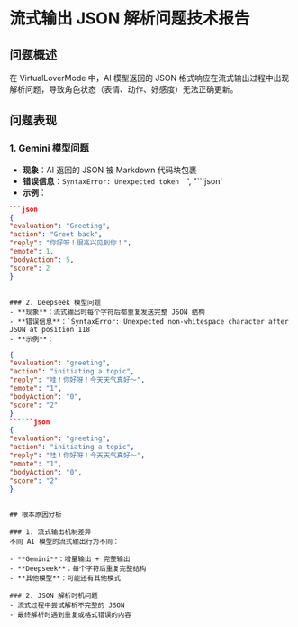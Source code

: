 # 流式输出 JSON 解析问题技术报告

## 问题概述

在 VirtualLoverMode 中，AI 模型返回的 JSON 格式响应在流式输出过程中出现解析问题，导致角色状态（表情、动作、好感度）无法正确更新。

## 问题表现

### 1. Gemini 模型问题
- **现象**：AI 返回的 JSON 被 Markdown 代码块包裹
- **错误信息**：`SyntaxError: Unexpected token '`', "```json`
- **示例**：
```json
```json
{
"evaluation": "Greeting",
"action": "Greet back",
"reply": "你好呀！很高兴见到你！",
"emote": 1,
"bodyAction": 5,
"score": 2
}
```
```

### 2. Deepseek 模型问题
- **现象**：流式输出时每个字符后都重复发送完整 JSON 结构
- **错误信息**：`SyntaxError: Unexpected non-whitespace character after JSON at position 118`
- **示例**：
```
```json
{
"evaluation": "greeting",
"action": "initiating a topic",
"reply": "哇！你好呀！今天天气真好～",
"emote": "1",
"bodyAction": "0",
"score": "2"
}
``````json
{
"evaluation": "greeting",
"action": "initiating a topic",
"reply": "哇！你好呀！今天天气真好～",
"emote": "1",
"bodyAction": "0",
"score": "2"
}
```
```

## 根本原因分析

### 1. 流式输出机制差异
不同 AI 模型的流式输出行为不同：

- **Gemini**：增量输出 + 完整输出
- **Deepseek**：每个字符后重复完整结构
- **其他模型**：可能还有其他模式

### 2. JSON 解析时机问题
- 流式过程中尝试解析不完整的 JSON
- 最终解析时遇到重复或格式错误的内容
